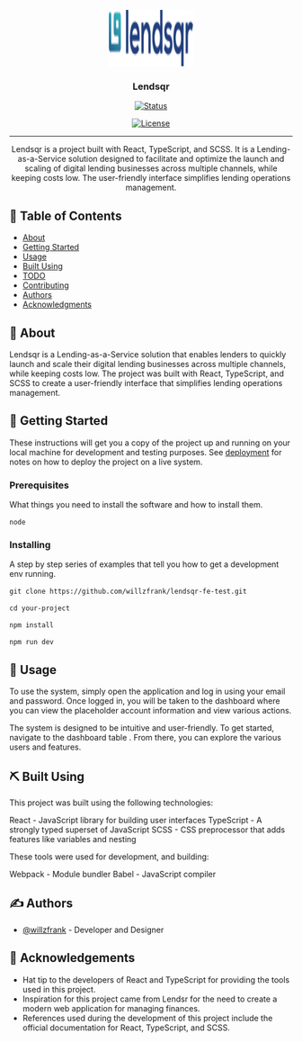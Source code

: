 <p align="center">
  <a href="" rel="noopener">
 <img width=150px height=100px src="./src/assets/Group.jpg" alt="Project logo"></a>
</p>

<h3 align="center">Lendsqr</h3>

<div align="center">

[![Status](https://img.shields.io/badge/status-active-success.svg)]()

[![License](https://img.shields.io/badge/license-MIT-blue.svg)](/LICENSE)

</div>

---

<p align="center">Lendsqr is a project built with React, TypeScript, and SCSS. It is a Lending-as-a-Service solution designed to facilitate and optimize the launch and scaling of digital lending businesses across multiple channels, while keeping costs low. The user-friendly interface simplifies lending operations management.
    <br> 
</p>

## 📝 Table of Contents

- [About](#about)
- [Getting Started](#getting_started)
- [Usage](#usage)
- [Built Using](#built_using)
- [TODO](../TODO.md)
- [Contributing](../CONTRIBUTING.md)
- [Authors](#authors)
- [Acknowledgments](#acknowledgement)

## 🧐 About <a name = "about"></a>

Lendsqr is a Lending-as-a-Service solution that enables lenders to quickly launch and scale their digital lending businesses across multiple channels, while keeping costs low. The project was built with React, TypeScript, and SCSS to create a user-friendly interface that simplifies lending operations management.

## 🏁 Getting Started <a name = "getting_started"></a>

These instructions will get you a copy of the project up and running on your local machine for development and testing purposes. See [deployment](#deployment) for notes on how to deploy the project on a live system.

### Prerequisites

What things you need to install the software and how to install them.

```
node

```

### Installing

A step by step series of examples that tell you how to get a development env running.

```
git clone https://github.com/willzfrank/lendsqr-fe-test.git

```

```
cd your-project

```

```
npm install

```

```
npm run dev

```

<!-- ## 🔧 Running the tests <a name = "tests"></a>

Explain how to run the automated tests for this system. -->
<!--
### Break down into end to end tests

Explain what these tests test and why

```
Give an example
```

### And coding style tests

Explain what these tests test and why

```
Give an example
``` -->

## 🎈 Usage <a name="usage"></a>

To use the system, simply open the application and log in using your email and password. Once logged in, you will be taken to the dashboard where you can view the placeholder account information and view various actions.

The system is designed to be intuitive and user-friendly. To get started, navigate to the dashboard table . From there, you can explore the various users and features.

<!--
## 🚀 Deployment <a name = "deployment"></a>

Add additional notes about how to deploy this on a live system. -->

## ⛏️ Built Using <a name = "built_using"></a>

This project was built using the following technologies:

React - JavaScript library for building user interfaces
TypeScript - A strongly typed superset of JavaScript
SCSS - CSS preprocessor that adds features like variables and nesting

These tools were used for development, and building:

Webpack - Module bundler
Babel - JavaScript compiler

## ✍️ Authors <a name = "authors"></a>

- [@willzfrank](https://github.com/willzfrank) - Developer and Designer

## 🎉 Acknowledgements <a name = "acknowledgement"></a>

- Hat tip to the developers of React and TypeScript for providing the tools used in this project.
- Inspiration for this project came from Lendsr for the need to create a modern web application for managing finances.
- References used during the development of this project include the official documentation for React, TypeScript, and SCSS.
